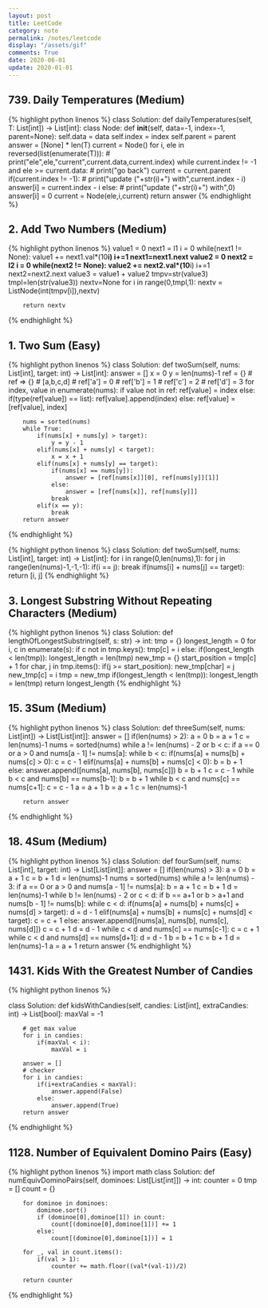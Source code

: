 ```yaml
---
layout: post
title: LeetCode
category: note
permalink: /notes/leetcode
display: "/assets/gif"
comments: True
date: 2020-06-01
update: 2020-01-01
---
```

## 739. Daily Temperatures (Medium)

{% highlight python linenos %}
class Solution:
    def dailyTemperatures(self, T: List[int]) -> List[int]:
        class Node:
            def __init__(self, data=-1, index=-1, parent=None):
                self.data = data
                self.index = index
                self.parent = parent
        answer = [None] * len(T)
        current = Node()
        for i, ele in reversed(list(enumerate(T))):
            # print("ele",ele,"current",current.data,current.index)
            while current.index != -1 and ele >= current.data:
                # print("go back")
                current = current.parent
            if(current.index != -1):
                # print("update ("+str(i)+") with",current.index - i)
                answer[i] = current.index - i
            else:
                # print("update ("+str(i)+") with",0)
                answer[i] = 0
            current = Node(ele,i,current)
        return answer
{% endhighlight %}

## 2. Add Two Numbers (Medium)

{% highlight python linenos %}
value1 = 0
        next1 = l1
        i = 0
        while(next1 != None):
            value1 += next1.val*(10**i)
            i+=1
            next1=next1.next
        value2 = 0
        next2 = l2
        i = 0
        while(next2 != None):
            value2 += next2.val*(10**i)
            i+=1
            next2=next2.next
        value3 = value1 + value2
        tmpv=str(value3)
        tmpl=len(str(value3))
        nextv=None
        for i in range(0,tmpl,1):
            nextv = ListNode(int(tmpv[i]),nextv)

        return nextv
{% endhighlight %}

## 1. Two Sum (Easy)

{% highlight python linenos %}
class Solution:
    def twoSum(self, nums: List[int], target: int) -> List[int]:
        answer = []
        x = 0
        y = len(nums)-1
        ref = {}
        # ref => {}
        # [a,b,c,d]
        # ref['a'] = 0
        # ref['b'] = 1
        # ref['c'] = 2
        # ref['d'] = 3
        for index, value in enumerate(nums):
            if value not in ref:
                ref[value] = index
            else:
                if(type(ref[value]) == list):
                    ref[value].append(index)
                else:
                    ref[value] = [ref[value], index]
                        
        nums = sorted(nums)
        while True:
            if(nums[x] + nums[y] > target):
                y = y - 1 
            elif(nums[x] + nums[y] < target):
                x = x + 1
            elif(nums[x] + nums[y] == target):
                if(nums[x] == nums[y]):
                    answer = [ref[nums[x]][0], ref[nums[y]][1]]
                else:
                    answer = [ref[nums[x]], ref[nums[y]]]
                break
            elif(x == y):
                break
        return answer
{% endhighlight %}

{% highlight python linenos %}
class Solution:
    def twoSum(self, nums: List[int], target: int) -> List[int]:
        for i in range(0,len(nums),1):
            for j in range(len(nums)-1,-1,-1):
                if(i == j):
                    break
                if(nums[i] + nums[j] == target):
                    return [i, j]
{% endhighlight %}

## 3. Longest Substring Without Repeating Characters (Medium)

{% highlight python linenos %}
class Solution:
    def lengthOfLongestSubstring(self, s: str) -> int:
        tmp = {}
        longest_length = 0
        for i, c in enumerate(s):
            if c not in tmp.keys():
                tmp[c] = i
            else:
                if(longest_length < len(tmp)):
                    longest_length = len(tmp)
                new_tmp = {}
                start_position = tmp[c] + 1
                for char, j in tmp.items():
                    if(j >= start_position):
                        new_tmp[char] = j
                new_tmp[c] = i
                tmp = new_tmp
        if(longest_length < len(tmp)):
            longest_length = len(tmp)
        return longest_length 
{% endhighlight %}

## 15. 3Sum (Medium)

{% highlight python linenos %}
class Solution:
    def threeSum(self, nums: List[int]) -> List[List[int]]:
        answer = []
        if(len(nums) > 2):
            a = 0
            b = a + 1
            c = len(nums)-1
            nums = sorted(nums)
            while a != len(nums) - 2 or b < c:
                if a == 0 or a > 0 and nums[a - 1] != nums[a]:
                    while b < c:
                        if(nums[a] + nums[b] + nums[c] > 0):
                            c = c - 1 
                        elif(nums[a] + nums[b] + nums[c] < 0):
                            b = b + 1
                        else:
                            answer.append([nums[a], nums[b], nums[c]])
                            b = b + 1
                            c = c - 1
                            while b < c and nums[b] == nums[b-1]:
                                b = b + 1
                            while b < c and nums[c] == nums[c+1]:
                                c = c - 1
                a = a + 1
                b = a + 1
                c = len(nums)-1
                    
        
        return answer
{% endhighlight %}

## 18. 4Sum (Medium)

{% highlight python linenos %}
class Solution:
    def fourSum(self, nums: List[int], target: int) -> List[List[int]]:
        answer = []
        if(len(nums) > 3):
            a = 0
            b = a + 1
            c = b + 1
            d = len(nums)-1
            nums = sorted(nums)
            while a != len(nums) - 3:
                if a == 0 or a > 0 and nums[a - 1] != nums[a]:
                    b = a + 1
                    c = b + 1
                    d = len(nums)-1
                    while b != len(nums) - 2 or c < d:
                        if b == a+1 or b > a+1 and nums[b - 1] != nums[b]:
                            while c < d:
                                if(nums[a] + nums[b] + nums[c] + nums[d] > target):
                                    d = d - 1 
                                elif(nums[a] + nums[b] + nums[c] + nums[d] < target):
                                    c = c + 1
                                else:
                                    answer.append([nums[a], nums[b], nums[c], nums[d]])
                                    c = c + 1
                                    d = d - 1
                                    while c < d and nums[c] == nums[c-1]:
                                        c = c + 1
                                    while c < d and nums[d] == nums[d+1]:
                                        d = d - 1
                        b = b + 1
                        c = b + 1
                        d = len(nums)-1
                a = a + 1
            return answer
{% endhighlight %}


## 1431. Kids With the Greatest Number of Candies

{% highlight python linenos %}

class Solution:
    def kidsWithCandies(self, candies: List[int], extraCandies: int) -> List[bool]:
        maxVal = -1
        
        # get max value
        for i in candies:
            if(maxVal < i):
                maxVal = i
                
        answer = []
        # checker
        for i in candies:
            if(i+extraCandies < maxVal):
                answer.append(False)
            else:
                answer.append(True)
        return answer

{% endhighlight %}

## 1128. Number of Equivalent Domino Pairs (Easy)

{% highlight python linenos %}
import math
class Solution:
    def numEquivDominoPairs(self, dominoes: List[List[int]]) -> int:
        counter = 0
        tmp = []
        count = {}
        
        for dominoe in dominoes:
            dominoe.sort()
            if (dominoe[0],dominoe[1]) in count:
                count[(dominoe[0],dominoe[1])] += 1
            else:
                count[(dominoe[0],dominoe[1])] = 1
                
        for _, val in count.items():
            if(val > 1):
                counter += math.floor((val*(val-1))/2)
                
        return counter
{% endhighlight %}